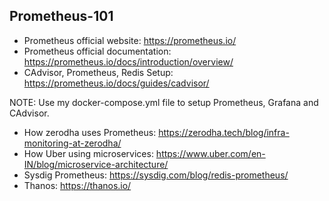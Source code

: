 ## Prometheus-101

* Prometheus official website: https://prometheus.io/
* Prometheus official documentation: https://prometheus.io/docs/introduction/overview/
* CAdvisor, Prometheus, Redis Setup: https://prometheus.io/docs/guides/cadvisor/

NOTE: Use my docker-compose.yml file to setup Prometheus, Grafana and CAdvisor.

* How zerodha uses Prometheus: https://zerodha.tech/blog/infra-monitoring-at-zerodha/
* How Uber using microservices: https://www.uber.com/en-IN/blog/microservice-architecture/
* Sysdig Prometheus: https://sysdig.com/blog/redis-prometheus/
* Thanos: https://thanos.io/